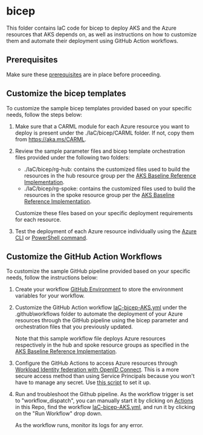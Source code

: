 # bicep

This folder contains IaC code for bicep to deploy AKS and the Azure resources that AKS depends on, as well as instructions on how to customize them and automate their deployment using GitHub Action workflows.

## Prerequisites

Make sure these [prerequisites](../../docs/IaC-prerequisites.md) are in place before proceeding.

## Customize the bicep templates

To customize the sample bicep templates provided based on your specific needs, follow the steps below:

1. Make sure that a CARML module for each Azure resource you want to deploy is present under the ./IaC/bicep/CARML folder. If not, copy them from https://aka.ms/CARML.

2. Review the sample parameter files and bicep template orchestration files provided under the following two folders:

    - ./IaC/bicep/rg-hub: contains the customized files used to build the resources in the hub resource group per the [AKS Baseline Reference Implementation](https://github.com/mspnp/aks-baseline).
    - ./IaC/bicep/rg-spoke: contains the customized files used to build the resources in the spoke resource group per the [AKS Baseline Reference Implementation](https://github.com/mspnp/aks-baseline).

   Customize these files based on your specific deployment requirements for each resource.

3. Test the deployment of each Azure resource individually using the [Azure CLI](https://docs.microsoft.com/azure/azure-resource-manager/bicep/deploy-cli) or [PowerShell command](https://docs.microsoft.com/azure/azure-resource-manager/bicep/deploy-powershell).

## Customize the GitHub Action Workflows
To customize the sample GitHub pipeline provided based on your specific needs, follow the instructions below:

1. Create your workflow [GitHub Environment](https://docs.github.com/en/actions/deployment/targeting-different-environments/using-environments-for-deployment?msclkid=62181fb1ab7511ec9be085113913a757) to store the environment variables for your workflow.

2. Customize the GitHub Action workflow [IaC-bicep-AKS.yml](https://github.com/Azure/aks-baseline-automation/blob/main/.github/workflows/IaC-bicep-AKS.yml) under the .github\workflows folder to automate the deployment of your Azure resources through the GitHub pipeline using the bicep parameter and orchestration files that you previously updated.

    Note that this sample workflow file deploys Azure resources respectively in the hub and spoke resource groups as specified in the [AKS Baseline Reference Implementation](https://github.com/mspnp/aks-baseline).

3. Configure the GitHub Actions to access Azure resources through [Workload Identity federation with OpenID Connect](https://docs.microsoft.com/azure/developer/github/connect-from-azure?tabs=azure-portal%2Cwindows#use-the-azure-login-action-with-openid-connect). This is a more secure access method than using Service Principals because you won't have to manage any secret. Use [this script](../../docs/oidc-federated-credentials.md) to set it up.

4. Run and troubleshoot the Github pipeline.
   As the workflow trigger is set to "workflow_dispatch", you can manually start it by clicking on [Actions](https://github.com/Azure/aks-baseline-automation/actions) in this Repo, find the workflow [IaC-bicep-AKS.yml](https://github.com/Azure/aks-baseline-automation/blob/main/.github/workflows/IaC-bicep-AKS.yml), and run it by clicking on the "Run Workflow" drop down.

   As the workflow runs, monitor its logs for any error.

